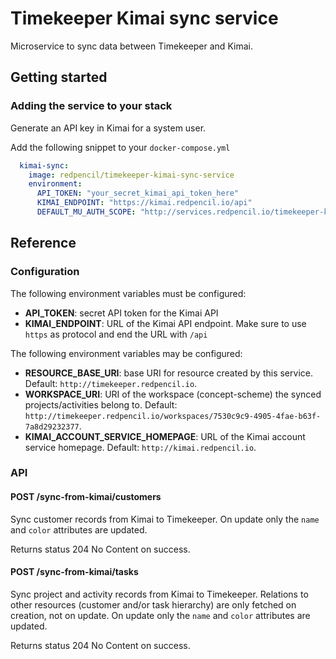 # Timekeeper Kimai sync service
Microservice to sync data between Timekeeper and Kimai.

## Getting started
### Adding the service to your stack
Generate an API key in Kimai for a system user.

Add the following snippet to your `docker-compose.yml`
```yml
  kimai-sync:
    image: redpencil/timekeeper-kimai-sync-service
    environment:
      API_TOKEN: "your_secret_kimai_api_token_here"
      KIMAI_ENDPOINT: "https://kimai.redpencil.io/api"
      DEFAULT_MU_AUTH_SCOPE: "http://services.redpencil.io/timekeeper-kimai-sync-service"
```

## Reference
### Configuration
The following environment variables must be configured:
- **API_TOKEN**: secret API token for the Kimai API
- **KIMAI_ENDPOINT**: URL of the Kimai API endpoint. Make sure to use `https` as protocol and end the URL with `/api`

The following environment variables may be configured:
- **RESOURCE_BASE_URI**: base URI for resource created by this service. Default: `http://timekeeper.redpencil.io`.
- **WORKSPACE_URI**: URI of the workspace (concept-scheme) the synced projects/activities belong to. Default: `http://timekeeper.redpencil.io/workspaces/7530c9c9-4905-4fae-b63f-7a8d29232377`.
- **KIMAI_ACCOUNT_SERVICE_HOMEPAGE**: URL of the Kimai account service homepage. Default: `http://kimai.redpencil.io`.

### API
#### POST /sync-from-kimai/customers
Sync customer records from Kimai to Timekeeper.
On update only the `name` and `color` attributes are updated.

Returns status 204 No Content on success.

#### POST /sync-from-kimai/tasks
Sync project and activity records from Kimai to Timekeeper.
Relations to other resources (customer and/or task hierarchy) are only fetched on creation, not on update.
On update only the `name` and `color` attributes are updated.

Returns status 204 No Content on success.

